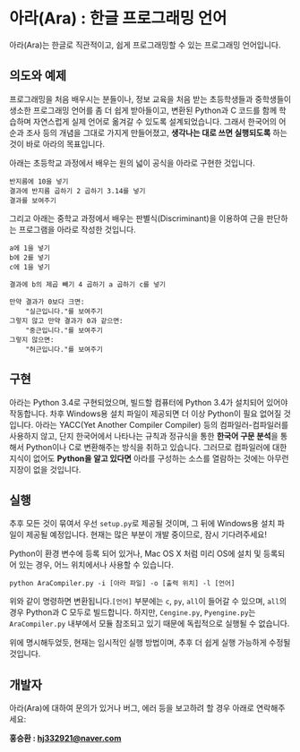 # 아라(Ara) : 한글 프로그래밍 언어
아라(Ara)는 한글로 직관적이고, 쉽게 프로그래밍할 수 있는 프로그래밍 언어입니다.

## 의도와 예제
프로그래밍을 처음 배우시는 분들이나, 정보 교육을 처음 받는 초등학생들과 중학생들이 생소한 프로그래밍 언어를 좀 더 쉽게 
받아들이고, 변환된 Python과 C 코드를 함께 학습하며 자연스럽게 실제 언어로 옮겨갈 수 있도록 설계되었습니다. 그래서 한국어의 
어순과 조사 등의 개념을 그대로 가지게 만들어졌고, **생각나는 대로 쓰면 실행되도록** 하는 것이 바로 아라의 목표입니다.

아래는 초등학교 과정에서 배우는 원의 넓이 공식을 아라로 구현한 것입니다.
```
반지름에 10을 넣기
결과에 반지름 곱하기 2 곱하기 3.14를 넣기
결과를 보여주기
```

그리고 아래는 중학교 과정에서 배우는 판별식(Discriminant)을 이용하여 근을 판단하는 프로그램을 아라로 작성한 것입니다.
```
a에 1을 넣기
b에 2를 넣기
c에 1을 넣기

결과에 b의 제곱 빼기 4 곱하기 a 곱하기 c를 넣기

만약 결과가 0보다 크면:
    "실근입니다."를 보여주기
그렇지 않고 만약 결과가 0과 같으면:
    "중근입니다."를 보여주기
그렇지 않으면:
    "허근입니다."를 보여주기
```

## 구현
아라는 Python 3.4로 구현되었으며, 빌드할 컴퓨터에 Python 3.4가 설치되어 있어야 작동합니다. 차후 Windows용 설치 파일이 제공되면 
더 이상 Python이 필요 없어질 것입니다. 아라는 YACC(Yet Another Compiler Compiler) 등의 컴파일러-컴파일러를 사용하지 않고, 단지 한국어에서 나타나는 규칙과 정규식을 통한 **한국어 구문 분석**을 통해서 Python이나 C로 변환해주는 방식을 취하고 있습니다. 그러므로 컴파일러에 대한 지식이 없어도 **Python을 알고 있다면** 아라를 구성하는 소스를 열람하는 것에는 아무런 지장이 없을 것입니다.

## 실행
추후 모든 것이 묶여서 우선 `setup.py`로 제공될 것이며, 그 뒤에 Windows용 설치 파일이 제공될 예정입니다.
현재는 많은 부분이 개발 중이므로, 잠시 기다려주세요!

Python이 환경 변수에 등록 되어 있거나, Mac OS X 처럼 미리 OS에 설치 및 등록되어 있는 경우, 어느 위치에서나 사용할 수 있습니다.
```
python AraCompiler.py -i [아라 파일] -o [출력 위치] -l [언어]
```
위와 같이 명령하면 변환됩니다.`[언어]` 부분에는 `c`, `py`, `all`이 들어갈 수 있으며, `all`의 경우 Python과 C 모두로 빌드합니다.
하지만, `Cengine.py`, `Pyengine.py`는 `AraCompiler.py` 내부에서 모듈 참조되고 있기 때문에 독립적으로 실행될 수 없습니다.

위에 명시해두었듯, 현재는 임시적인 실행 방법이며, 추후 더 쉽게 실행 가능하게 수정될 것입니다.
## 개발자
아라(Ara)에 대하여 문의가 있거나 버그, 에러 등을 보고하려 할 경우 아래로 연락해주세요:

**홍승환 : [hj332921@naver.com](mailto:hj332921@naver.com)**

